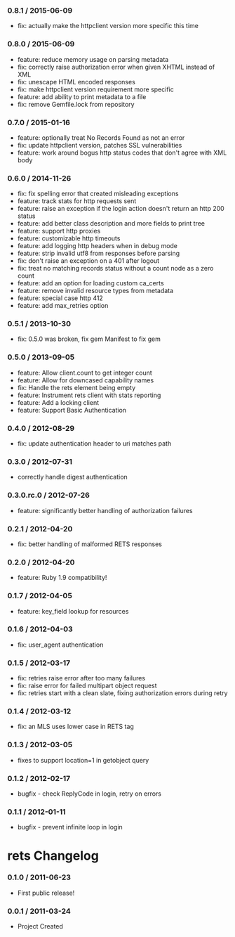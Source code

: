 ### 0.8.1 / 2015-06-09

* fix: actually make the httpclient version more specific this time

### 0.8.0 / 2015-06-09

* feature: reduce memory usage on parsing metadata
* fix: correctly raise authorization error when given XHTML instead of XML
* fix: unescape HTML encoded responses
* fix: make httpclient version requirement more specific
* feature: add ability to print metadata to a file
* fix: remove Gemfile.lock from repository

### 0.7.0 / 2015-01-16

* feature: optionally treat No Records Found as not an error
* fix: update httpclient version, patches SSL vulnerabilities
* feature: work around bogus http status codes that don't agree with XML body

### 0.6.0 / 2014-11-26

* fix: fix spelling error that created misleading exceptions
* feature: track stats for http requests sent
* feature: raise an exception if the login action doesn't return an http 200 status
* feature: add better class description and more fields to print tree
* feature: support http proxies
* feature: customizable http timeouts
* feature: add logging http headers when in debug mode
* feature: strip invalid utf8 from responses before parsing
* fix: don't raise an exception on a 401 after logout
* fix: treat no matching records status without a count node as a zero count
* feature: add an option for loading custom ca_certs
* feature: remove invalid resource types from metadata
* feature: special case http 412
* feature: add max_retries option

### 0.5.1 / 2013-10-30

* fix: 0.5.0 was broken, fix gem Manifest to fix gem

### 0.5.0 / 2013-09-05

* feature: Allow client.count to get integer count
* feature: Allow for downcased capability names
* fix: Handle the rets element being empty
* feature: Instrument rets client with stats reporting
* feature: Add a locking client
* feature: Support Basic Authentication

### 0.4.0 / 2012-08-29

* fix: update authentication header to uri matches path

### 0.3.0 / 2012-07-31

* correctly handle digest authentication

### 0.3.0.rc.0 / 2012-07-26

* feature: significantly better handling of authorization failures

### 0.2.1 / 2012-04-20

* fix: better handling of malformed RETS responses

### 0.2.0 / 2012-04-20

* feature: Ruby 1.9 compatibility!

### 0.1.7 / 2012-04-05

* feature: key_field lookup for resources

### 0.1.6 / 2012-04-03

* fix: user_agent authentication

### 0.1.5 / 2012-03-17

* fix: retries raise error after too many failures
* fix: raise error for failed multipart object request
* fix: retries start with a clean slate, fixing authorization errors during retry

### 0.1.4 / 2012-03-12

* fix: an MLS uses lower case in RETS tag

### 0.1.3 / 2012-03-05

* fixes to support location=1 in getobject query

### 0.1.2 / 2012-02-17

* bugfix - check ReplyCode in login, retry on errors

### 0.1.1 / 2012-01-11

* bugfix - prevent infinite loop in login

# rets Changelog

### 0.1.0 / 2011-06-23

* First public release!

### 0.0.1 / 2011-03-24

* Project Created
